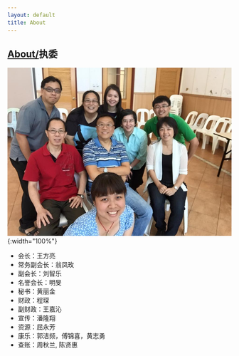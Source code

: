 ```yaml
---
layout: default
title: About
---
```

## [About/](/about)执委
![](/files/exco.jpg){:width="100%"}
- 会长：王方亮
- 常务副会长：翁凤玫
- 副会长：刘智乐
- 名誉会长：明旻
- 秘书：黄丽金
- 财政：程琛
- 副财政：王嘉沁
- 宣传：潘隆翔
- 资源：屈永芳
- 康乐：郭洁频，傅锦喜，黄志勇
- 查账：周秋兰, 陈贤惠